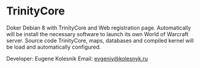 # TrinityCore
Doker Debian 8 with TrinityCore and Web registration page.
Automatically will be install the necessary software to launch its own World of Warcraft server. Source code TrinityCore, maps, databases and compiled kernel will be load and automatically configured.

Developer: Eugene Kolesnik 
Email: evgeniy@kolesnyk.ru 
